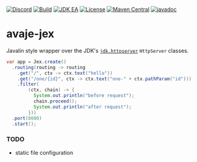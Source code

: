 [![Discord](https://img.shields.io/discord/1074074312421683250?color=%237289da&label=discord)](https://discord.gg/Qcqf9R27BR)
[![Build](https://github.com/avaje/avaje-jex/actions/workflows/build.yml/badge.svg)](https://github.com/avaje/avaje-jex/actions/workflows/build.yml)
[![JDK EA](https://github.com/avaje/avaje-jex/actions/workflows/jdk-ea.yml/badge.svg)](https://github.com/avaje/avaje-jex/actions/workflows/jdk-ea.yml)
[![License](https://img.shields.io/badge/License-Apache%202.0-blue.svg)](https://github.com/avaje/avaje-jex/blob/master/LICENSE)
[![Maven Central](https://img.shields.io/maven-central/v/io.avaje/avaje-jex.svg?label=Maven%20Central)](https://mvnrepository.com/artifact/io.avaje/avaje-jex)
[![javadoc](https://javadoc.io/badge2/io.avaje/avaje-jex/javadoc.svg?color=purple)](https://javadoc.io/doc/io.avaje/avaje-jex)

# avaje-jex

Javalin style wrapper over the JDK's [`jdk.httpserver`](https://docs.oracle.com/en/java/javase/23/docs/api/jdk.httpserver/module-summary.html) `HttpServer` classes.

```java
var app = Jex.create()
  .routing(routing -> routing
    .get("/", ctx -> ctx.text("hello"))
    .get("/one/{id}", ctx -> ctx.text("one-" + ctx.pathParam("id")))
    .filter(
        (ctx, chain) -> {
          System.out.println("before request");
          chain.proceed();
          System.out.println("after request");
        }))
  .port(8080)
  .start();
```

### TODO
- static file configuration
